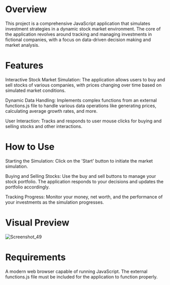 # Overview

This project is a comprehensive JavaScript application that simulates investment strategies in a dynamic stock market environment. The core of the application revolves around tracking and managing investments in fictional companies, with a focus on data-driven decision making and market analysis.

# Features
Interactive Stock Market Simulation: The application allows users to buy and sell stocks of various companies, with prices changing over time based on simulated market conditions.

Dynamic Data Handling: Implements complex functions from an external functions.js file to handle various data operations like generating prices, calculating average growth rates, and more.

User Interaction: Tracks and responds to user mouse clicks for buying and selling stocks and other interactions.

# How to Use
Starting the Simulation: Click on the 'Start' button to initiate the market simulation.

Buying and Selling Stocks: Use the buy and sell buttons to manage your stock portfolio. The application responds to your decisions and updates the portfolio accordingly.

Tracking Progress: Monitor your money, net worth, and the performance of your investments as the simulation progresses.

# Visual Preview
![Screenshot_49](https://github.com/Calculator5329/Stock-Game/assets/62777822/a678fb19-2147-45ff-83fb-00a924291061)

# Requirements
A modern web browser capable of running JavaScript.
The external functions.js file must be included for the application to function properly.
